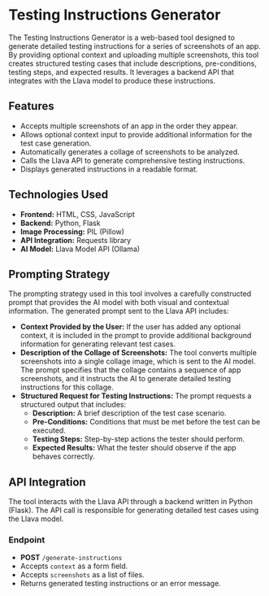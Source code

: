 # Testing Instructions Generator

The Testing Instructions Generator is a web-based tool designed to generate detailed testing instructions for a series of screenshots of an app. By providing optional context and uploading multiple screenshots, this tool creates structured testing cases that include descriptions, pre-conditions, testing steps, and expected results. It leverages a backend API that integrates with the Llava model to produce these instructions.

## Features

- Accepts multiple screenshots of an app in the order they appear.
- Allows optional context input to provide additional information for the test case generation.
- Automatically generates a collage of screenshots to be analyzed.
- Calls the Llava API to generate comprehensive testing instructions.
- Displays generated instructions in a readable format.

## Technologies Used

- **Frontend:** HTML, CSS, JavaScript
- **Backend:** Python, Flask
- **Image Processing:** PIL (Pillow)
- **API Integration:** Requests library
- **AI Model:** Llava Model API (Ollama)

## Prompting Strategy
The prompting strategy used in this tool involves a carefully constructed prompt that provides the AI model with both visual and contextual information. The generated prompt sent to the Llava API includes:
- **Context Provided by the User:** If the user has added any optional context, it is included in the prompt to provide additional background information for generating relevant test cases.
- **Description of the Collage of Screenshots:** The tool converts multiple screenshots into a single collage image, which is sent to the AI model. The prompt specifies that the collage contains a sequence of app screenshots, and it instructs the AI to generate detailed testing instructions for this collage.
- **Structured Request for Testing Instructions:** The prompt requests a structured output that includes:
  - **Description:** A brief description of the test case scenario.
  - **Pre-Conditions:** Conditions that must be met before the test can be executed.
  - **Testing Steps:** Step-by-step actions the tester should perform.
  - **Expected Results:** What the tester should observe if the app behaves correctly.

## API Integration
The tool interacts with the Llava API through a backend written in Python (Flask). The API call is responsible for generating detailed test cases using the Llava model.

### Endpoint
- **POST** `/generate-instructions`
- Accepts `context` as a form field.
- Accepts `screenshots` as a list of files.
- Returns generated testing instructions or an error message.
